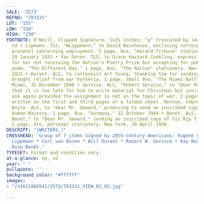 ```yaml
---
SALE: '2573'
REFNO: "783331"
LOT: "155"
LOW: "150"
HIGH: "250"
FOOTNOTE: O'Neill. Clipped Signature. ½x2¼ inches; "g" truncated by lower edge. Np,
  nd • Lipmann. TLS, "WLippmann," to David Wainhouse, enclosing correspondence [not
  present] concerning employment. ½ page, 8vo, "Herald Tribune" stationery. New York,
  19 January 1932 • Van Doren. TLS, to Grace Hazzard Conkling, expressing apologies
  for her not receiving the Nation's Poetry Prize but accepting for publication her
  poem, "The Different Day." 1 page, 8vo, "The Nation" stationery. New York, 3 February
  1921 • Durant. ALS, to cartoonist Art Young, thanking him for sending a card that
  brought relief from war hysteria. 1 page, small 8vo, "The Miami-Battle Creek" stationery.
  Miami, 31 December 1940 • Service. ALS, "Robert Service," to "Dear Mr. Light," explaining
  that it is too late for him to write material for Christmas but inviting him to
  ask again provided the assignment is not on the topic of war. 2 pages, small 8vo,
  written on the first and third pages of a folded sheet. Menton, February 1918 •
  Boyle. ALS, to "dear Mr. Seward," promising to send an inscribed copy of her His
  Human Majesty. 1 page, 8vo. "Germany," 12 October 1949 • Benét. ALS, "William R.
  Benét," to "Dear Mr. Seward," sending an inscribed copy of his Rip Tide [not present].
  ½ page, 4to, personal stationery. New York, 20 April 1948.
DESCRIPT: "(WRITERS.)"
CROSSHEAD: 'Group of 7 items Signed by 20th-century Americans: Eugene O''Neill * Walter
  Lippmann * Carl van Doren * Will Durant * Robert W. Service * Kay Boyle * William
  Rose Benét.'
TYPESET: Format and condition vary.
at-a-glance: Vp, vd
year: " "
pullquote: ''
background_color: "#ffffff"
images:
- "/v1621888541/2573/783331_VIEW_02_02.jpg"

---
```

